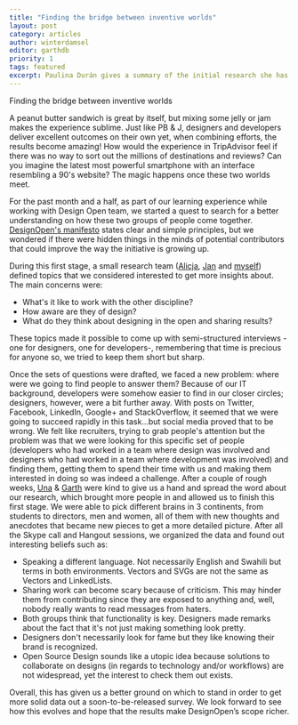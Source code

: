 ```yaml
---
title: "Finding the bridge between inventive worlds"
layout: post
category: articles
author: winterdamsel
editor: garthdb
priority: 1
tags: featured
excerpt: Paulina Durán gives a summary of the initial research she has conducted with Alicja
---
```


Finding the bridge between inventive worlds

A peanut butter sandwich is great by itself, but mixing some jelly or jam makes the experience sublime. Just like PB & J, designers and developers deliver excellent outcomes on their own yet, when combining efforts, the results become amazing! How would the experience in TripAdvisor feel if there was no way to sort out the millions of destinations and reviews? Can you imagine the latest most powerful smartphone with an interface resembling a 90's website? The magic happens once these two worlds meet.

For the past month and a half, as part of our learning experience while working with Design Open team, we started a quest to search for a better understanding on how these two groups of people come together. [DesignOpen's manifesto](/articles/the-open-source-design-manifesto/) states clear and simple principles, but we wondered if there were  hidden things in the minds of potential contributors that could improve the way the initiative is growing up.

During this first stage, a small research team ([Alicja](http://alicjasalamon.com/), [Jan](http://www.twitter.com/simulo) and [myself](http://www.twitter.com/winterdamsel)) defined topics that we considered interested to get more insights about. The main concerns were:

* What's it like to work with the other discipline?
* How aware are they of design?
* What do they think about designing in the open and sharing results?

These topics made it possible to come up with semi-structured interviews -one for designers, one for developers-, remembering that time is precious for anyone so, we tried to keep them short but sharp.

Once the sets of questions were drafted, we faced a new problem: where were we going to find people to answer them? Because of our IT background, developers were somehow easier to find in our closer circles; designers, however, were a bit further away. With posts on Twitter, Facebook, LinkedIn, Google+ and StackOverflow, it seemed that we were going to succeed rapidly in this task...but social media proved that to be wrong. We felt like recruiters, trying to grab people's attention but the problem was that we were looking for this specific set of people (developers who had worked in a team where design was involved and designers who had worked in a team where development was involved) and finding them, getting them to spend their time with us and making them interested in doing so was indeed a challenge.
After a couple of rough weeks, [Una](http://twitter.com/una) & [Garth](http://twitter.com/garthdb) were kind to give us a hand and spread the word about our research, which brought more people in and allowed us to finish this first stage.
We were able to pick different brains in 3 continents, from students to directors, men and women, all of them with new thoughts and anecdotes that became new pieces to get a more detailed picture.
After all the Skype call and Hangout sessions, we organized the data and found out interesting beliefs such as:

* Speaking a different language. Not necessarily English and Swahili but terms in both environments. Vectors and SVGs are not the same as Vectors and LinkedLists.
* Sharing work can become scary because of criticism. This may hinder them from contributing since they are exposed to anything and, well, nobody really wants to read messages from haters.
* Both groups think that functionality is key. Designers made remarks about the fact that it's not just making something look pretty.
* Designers don't necessarily look for fame but they like knowing their brand is recognized.
* Open Source Design sounds like a utopic idea because solutions to collaborate on designs (in regards to technology and/or workflows) are not widespread, yet the interest to check them out exists.

Overall, this has given us a better ground on which to stand in order to get more solid data out a soon-to-be-released survey. We look forward to see how this evolves and hope that the results make DesignOpen’s scope richer.
